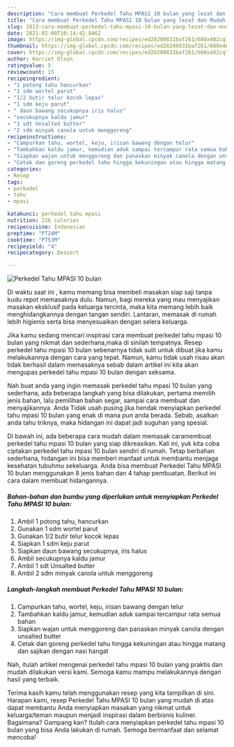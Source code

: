 ```yaml
---
description: "Cara membuat Perkedel Tahu MPASI 10 bulan yang lezat dan Mudah Dibuat"
title: "Cara membuat Perkedel Tahu MPASI 10 bulan yang lezat dan Mudah Dibuat"
slug: 1013-cara-membuat-perkedel-tahu-mpasi-10-bulan-yang-lezat-dan-mudah-dibuat
date: 2021-02-08T10:14:42.846Z
image: https://img-global.cpcdn.com/recipes/ed28200831baf261/680x482cq70/perkedel-tahu-mpasi-10-bulan-foto-resep-utama.jpg
thumbnail: https://img-global.cpcdn.com/recipes/ed28200831baf261/680x482cq70/perkedel-tahu-mpasi-10-bulan-foto-resep-utama.jpg
cover: https://img-global.cpcdn.com/recipes/ed28200831baf261/680x482cq70/perkedel-tahu-mpasi-10-bulan-foto-resep-utama.jpg
author: Harriet Olson
ratingvalue: 5
reviewcount: 15
recipeingredient:
- "1 potong tahu hancurkan"
- "1 sdm wortel parut"
- "1/2 butir telur kocok lepas"
- "1 sdm keju parut"
- " daun bawang secukupnya iris halus"
- "secukupnya kaldu jamur"
- "1 sdt Unsalted butter"
- "2 sdm minyak canola untuk menggoreng"
recipeinstructions:
- "Campurkan tahu, wortel, keju, irisan bawang dengan telur"
- "Tambahkan kaldu jamur, kemudian aduk sampai tercampur rata semua bahan"
- "Siapkan wajan untuk menggoreng dan panaskan minyak canola dengan unsalted butter"
- "Cetak dan goreng perkedel tahu hingga kekuningan atau hingga matang dan sajikan dengan nasi hangat"
categories:
- Resep
tags:
- perkedel
- tahu
- mpasi

katakunci: perkedel tahu mpasi 
nutrition: 226 calories
recipecuisine: Indonesian
preptime: "PT24M"
cooktime: "PT53M"
recipeyield: "4"
recipecategory: Dessert

---
```



![Perkedel Tahu MPASI 10 bulan](https://img-global.cpcdn.com/recipes/ed28200831baf261/680x482cq70/perkedel-tahu-mpasi-10-bulan-foto-resep-utama.jpg)

Di waktu  saat ini , kamu memang bisa membeli masakan siap saji tanpa kudu repot memasaknya dulu. Namun, bagi mereka yang mau menyajikan masakan eksklusif pada keluarga tercinta, maka kita memang lebih baik menghidangkannya dengan tangan sendiri. Lantaran, memasak di rumah lebih higienis serta bisa menyesuaikan dengan selera keluarga.

Jika kamu sedang mencari inspirasi cara membuat perkedel tahu mpasi 10 bulan yang nikmat dan sederhana,maka di sinilah tempatnya. Resep perkedel tahu mpasi 10 bulan  sebenarnya tidak sulit untuk dibuat jika kamu melakukannya dengan cara yang tepat. Namun, kamu tidak usah risau akan tidak berhasil dalam memasaknya 
sebab dalam artikel ini kita akan mengupas perkedel tahu mpasi 10 bulan dengan seksama.  



Nah buat anda yang ingin memasak perkedel tahu mpasi 10 bulan yang sederhana, ada beberapa langkah yang bisa dilakukan, pertama memilih jenis bahan, lalu pemilihan bahan segar, sampai cara membuat dan menyajikannya. Anda Tidak usah pusing jika hendak menyiapkan perkedel tahu mpasi 10 bulan yang enak di mana pun anda berada. Sebab, asalkan anda  tahu triknya, maka hidangan ini dapat jadi suguhan yang spesial.

Di bawah ini, ada beberapa cara mudah dalam memasak caramembuat perkedel tahu mpasi 10 bulan yang siap dikreasikan. Kali ini, yuk kita coba ciptakan perkedel tahu mpasi 10 bulan sendiri di rumah. Tetap berbahan sederhana, hidangan ini bisa memberi manfaat untuk membantu menjaga kesehatan tubuhmu sekeluarga. Anda bisa membuat Perkedel Tahu MPASI 10 bulan menggunakan 8 jenis bahan dan 4 tahap pembuatan. Berikut ini cara dalam membuat hidangannya.

<!--inarticleads1-->

##### Bahan-bahan dan bumbu yang diperlukan untuk menyiapkan Perkedel Tahu MPASI 10 bulan:

1. Ambil 1 potong tahu, hancurkan
1. Gunakan 1 sdm wortel parut
1. Gunakan 1/2 butir telur kocok lepas
1. Siapkan 1 sdm keju parut
1. Siapkan  daun bawang secukupnya, iris halus
1. Ambil secukupnya kaldu jamur
1. Ambil 1 sdt Unsalted butter
1. Ambil 2 sdm minyak canola untuk menggoreng




<!--inarticleads2-->

##### Langkah-langkah membuat Perkedel Tahu MPASI 10 bulan:

1. Campurkan tahu, wortel, keju, irisan bawang dengan telur
1. Tambahkan kaldu jamur, kemudian aduk sampai tercampur rata semua bahan
1. Siapkan wajan untuk menggoreng dan panaskan minyak canola dengan unsalted butter
1. Cetak dan goreng perkedel tahu hingga kekuningan atau hingga matang dan sajikan dengan nasi hangat




Nah, itulah artikel mengenai  perkedel tahu mpasi 10 bulan  yang praktis dan mudah dilakukan versi kami. Semoga kamu mampu melakukannya dengan hasil yang terbaik. 

Terima kasih kamu telah menggunakan resep yang kita tampilkan di sini. Harapan kami, resep  Perkedel Tahu MPASI 10 bulan yang mudah di atas dapat membantu Anda menyiapkan masakan yang nikmat untuk keluarga/teman maupun menjadi inspirasi dalam berbisnis kuliner. Bagaimana? Gampang kan? Itulah cara menyiapkan perkedel tahu mpasi 10 bulan yang bisa Anda lakukan di rumah. Semoga bermanfaat dan selamat mencoba!

